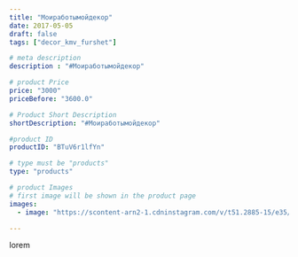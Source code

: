 ```yaml
---
title: "Моиработымойдекор"
date: 2017-05-05
draft: false
tags: ["decor_kmv_furshet"]

# meta description
description : "#Моиработымойдекор"

# product Price
price: "3000"
priceBefore: "3600.0"

# Product Short Description
shortDescription: "#Моиработымойдекор"

#product ID
productID: "BTuV6r1lfYn"

# type must be "products"
type: "products"

# product Images
# first image will be shown in the product page
images:
  - image: "https://scontent-arn2-1.cdninstagram.com/v/t51.2885-15/e35/18380272_1994763387419822_2547622107173355520_n.jpg?se=8&tp=1&_nc_ht=scontent-arn2-1.cdninstagram.com&_nc_cat=102&_nc_ohc=aRLoNYcASQ8AX81gRfb&ccb=7-4&oh=ccd8dd1f51cefbc7326f60d5cf5e731d&oe=6084502F&_nc_sid=86f79a&ig_cache_key=MTUwODIzOTMxNjk5MTk5NzQ3OQ%3D%3D.2-ccb7-4"

---
```

lorem
